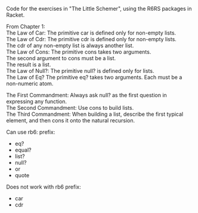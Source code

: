 Code for the exercises in "The Little Schemer", using the R6RS packages in Racket.    

From Chapter 1:   
The Law of Car: The primitive car is defined only for non-empty lists.   
The Law of Cdr: The primitive cdr is defined only for non-empty lists.    
The cdr of any non-empty list is always another list.     
The Law of Cons: The primitive cons takes two arguments.     
The second argument to cons must be a list.    
The result is a list.    
The Law of Null?: The primitive null? is defined only for lists.        
The Law of Eq? The primitive eq? takes two arguments. Each must be a non-numeric atom.      

The First Commandment: Always ask null? as the first question in expressing any function.  
The Second Commandment: Use cons to build lists.   
The Third Commandment: When building a list, describe the first typical element, and then cons it onto the natural recursion.      


Can use rb6: prefix:  
* eq?  
* equal?  
* list?  
* null?  
* or
* quote  

Does not work with rb6 prefix:
* car
* cdr


